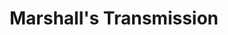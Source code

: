 ---
title: "Marshall's Transmission"
url: /collinsville/marshalls-transmission/
shop: Autowerkstatt
---